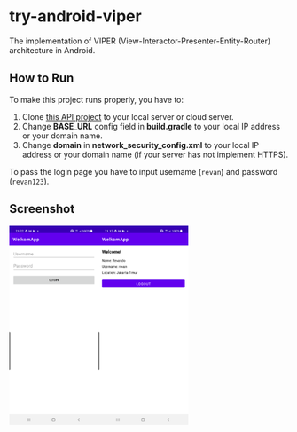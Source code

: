 # try-android-viper
The implementation of VIPER (View-Interactor-Presenter-Entity-Router) architecture in Android.

## How to Run

To make this project runs properly, you have to:

1. Clone [this API project](https://github.com/revze/menit.com-api) to your local server or cloud server.
2. Change **BASE_URL** config field in **build.gradle** to your local IP address or your domain name.
3. Change **domain** in **network_security_config.xml** to your local IP address or your domain name (if your server has not implement HTTPS).

To pass the login page you have to input username (```revan```) and password (```revan123```).

## Screenshot

<div style="display: flex">
    <img src="/previews/login.png" width="32%"/>
    <img src="/previews/welcome.png" width="32%"/>
</div>